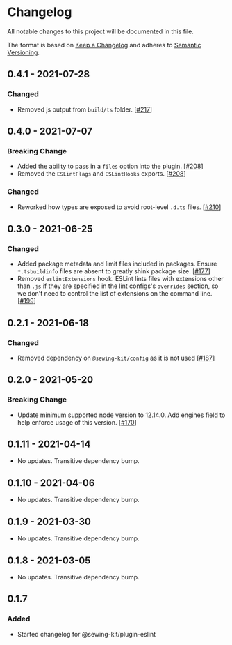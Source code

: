 # Changelog

All notable changes to this project will be documented in this file.

The format is based on [Keep a Changelog](http://keepachangelog.com/en/1.0.0/)
and adheres to [Semantic Versioning](http://semver.org/spec/v2.0.0.html).

<!-- ## Unreleased -->

## 0.4.1 - 2021-07-28

### Changed

- Removed js output from `build/ts` folder. [[#217](https://github.com/Shopify/sewing-kit-next/pull/217)]

## 0.4.0 - 2021-07-07

### Breaking Change

- Added the ability to pass in a `files` option into the plugin. [[#208](https://github.com/Shopify/sewing-kit-next/pull/208)]
- Removed the `ESLintFlags` and `ESLintHooks` exports. [[#208](https://github.com/Shopify/sewing-kit-next/pull/208)]

### Changed

- Reworked how types are exposed to avoid root-level `.d.ts` files. [[#210](https://github.com/Shopify/sewing-kit-next/pull/210)]

## 0.3.0 - 2021-06-25

### Changed

- Added package metadata and limit files included in packages. Ensure `*.tsbuildinfo` files are absent to greatly shink package size. [[#177](https://github.com/Shopify/sewing-kit-next/pull/177)]
- Removed `eslintExtensions` hook. ESLint lints files with extensions other than `.js` if they are specified in the lint configs's `overrides` section, so we don't need to control the list of extensions on the command line. [[#199](https://github.com/Shopify/sewing-kit-next/pull/199)]

## 0.2.1 - 2021-06-18

### Changed

- Removed dependency on `@sewing-kit/config` as it is not used [[#187](https://github.com/Shopify/sewing-kit-next/pull/187)]

## 0.2.0 - 2021-05-20

### Breaking Change

- Update minimum supported node version to 12.14.0. Add engines field to help enforce usage of this version. [[#170](https://github.com/Shopify/sewing-kit-next/pull/170)]

## 0.1.11 - 2021-04-14

- No updates. Transitive dependency bump.

## 0.1.10 - 2021-04-06

- No updates. Transitive dependency bump.

## 0.1.9 - 2021-03-30

- No updates. Transitive dependency bump.

## 0.1.8 - 2021-03-05

- No updates. Transitive dependency bump.

## 0.1.7

### Added

- Started changelog for @sewing-kit/plugin-eslint
